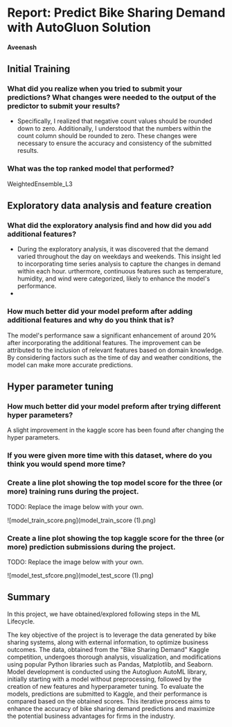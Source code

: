 # Report: Predict Bike Sharing Demand with AutoGluon Solution
#### Aveenash

## Initial Training
### What did you realize when you tried to submit your predictions? What changes were needed to the output of the predictor to submit your results?
-  Specifically, I realized that negative count values should be rounded down to zero. Additionally, I understood that the numbers within the count column should be rounded to zero. These changes were necessary to ensure the accuracy and consistency of the submitted results.
### What was the top ranked model that performed?
WeightedEnsemble_L3

## Exploratory data analysis and feature creation
### What did the exploratory analysis find and how did you add additional features?
- During the exploratory analysis, it was discovered that the demand varied throughout the day on weekdays and weekends. This insight led to incorporating time series analysis to capture the changes in demand within each hour. urthermore, continuous features such as temperature, humidity, and wind were categorized, likely to enhance the model's performance.
- 
### How much better did your model preform after adding additional features and why do you think that is?
The model's performance saw a significant enhancement of around 20% after incorporating the additional features. The improvement can be attributed to the inclusion of relevant features based on domain knowledge. By considering factors such as the time of day and weather conditions, the model can make more accurate predictions.

## Hyper parameter tuning
### How much better did your model preform after trying different hyper parameters?
A slight improvement in the kaggle score has been found after changing the hyper parameters.

### If you were given more time with this dataset, where do you think you would spend more time?


### Create a line plot showing the top model score for the three (or more) training runs during the project.

TODO: Replace the image below with your own.

![model_train_score.png](model_train_score (1).png)

### Create a line plot showing the top kaggle score for the three (or more) prediction submissions during the project.

TODO: Replace the image below with your own.

![model_test_sfcore.png](model_test_score (1).png)

## Summary
In this project, we have obtained/explored following steps in the ML Lifecycle.

The key objective of the project is to leverage the data generated by bike sharing systems, along with external information, to optimize business outcomes. The data, obtained from the "Bike Sharing Demand" Kaggle competition, undergoes thorough analysis, visualization, and modifications using popular Python libraries such as Pandas, Matplotlib, and Seaborn. Model development is conducted using the Autogluon AutoML library, initially starting with a model without preprocessing, followed by the creation of new features and hyperparameter tuning. To evaluate the models, predictions are submitted to Kaggle, and their performance is compared based on the obtained scores. This iterative process aims to enhance the accuracy of bike sharing demand predictions and maximize the potential business advantages for firms in the industry.
